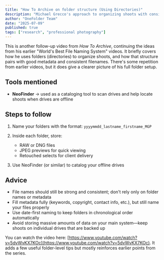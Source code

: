 ```yaml
---
title: "How To Archive on folder structure (Using Directories)"
description: "Michael Grecco's approach to organizing shoots with consistent folder structures, paired with metadata and cataloging tools like NeoFinder."
author: "OneFolder Team"
date: "2025-07-09"
published: true
tags: ["research", "professional photography"]
---
```


<script>
  import YoutubeEmbeddedVideo from '$lib/components/YoutubeEmbeddedVideo.svelte'
</script>

<YoutubeEmbeddedVideo src="https://www.youtube.com/embed/5dvWvKX7KOc" title="How To Archive - Using Directories for Folder Structure" />

This is another follow-up video from _How To Archive_, continuing the ideas from his earlier "World's Best File Naming System" videos. It briefly covers how he uses folders (directories) to organize shoots, and how that structure pairs with good metadata and consistent filenames. There's some repetition from earlier videos, but it does give a clearer picture of his full folder setup.

## Tools mentioned

- **NeoFinder** → used as a cataloging tool to scan drives and help locate shoots when drives are offline

## Steps to follow

1. Name your folders with the format: `yyyymmdd_lastname_firstname_MGP`
2. Inside each folder, store:
   - RAW or DNG files
   - JPEG previews for quick viewing
   - Retouched selects for client delivery

3. Use NeoFinder (or similar) to catalog your offline drives

## Advice

- File names should still be strong and consistent; don't rely only on folder names or metadata
- Fill metadata fully (keywords, copyright, contact info, etc.), but still name your files properly
- Use date-first naming to keep folders in chronological order automatically
- Avoid storing massive amounts of data on your main system—keep shoots on individual drives that are backed up

You can watch the video here: [https://www.youtube.com/watch?v=5dvWvKX7KOc](https://www.youtube.com/watch?v=5dvWvKX7KOc). It adds a few useful folder-level tips but mostly reinforces earlier points from the series.
